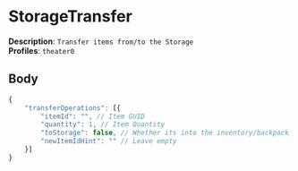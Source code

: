 # StorageTransfer

**Description**: `Transfer items from/to the Storage` \
**Profiles**: `theater0`

## Body
```js
{
    "transferOperations": [{
        "itemId": "", // Item GUID
        "quantity": 1, // Item Quantity
        "toStorage": false, // Whether its into the inventory/backpack (then false) if into the storage then true
        "newItemIdHint": "" // Leave empty
    }]
}
```
